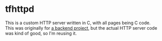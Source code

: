 # tfhttpd

This is a custom HTTP server written in C, with all pages being C code.  
This was originally for [a backend project](https://github.com/techflashYT/seshcordBackend), but the actual HTTP server code was kind of good, so I'm reusing it.  

